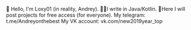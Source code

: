 👋 Hello, I'm Loxy01 (in reality, Andrey).
👨‍💻I write in Java/Kotlin.
👐Here I will post projects for free access (for everyone).
My telegram: t.me/Andreyonthebest
My VK account: vk.com/new2019year_top
